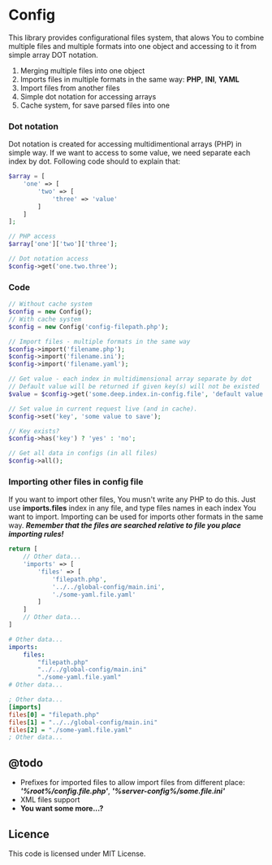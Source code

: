 # Config

This library provides configurational files system, that alows You to combine multiple files and multiple formats into one object and accessing to it from simple array DOT notation.

1. Merging multiple files into one object
2. Imports files in multiple formats in the same way: **PHP**, **INI**, **YAML**
3. Import files from another files
4. Simple dot notation for accessing arrays
5. Cache system, for save parsed files into one


### Dot notation

Dot notation is created for accessing multidimentional arrays (PHP) in simple way. If we want to access to some value, we need separate each index by dot. Following code should to explain that:

```php
$array = [
    'one' => [
        'two' => [
            'three' => 'value'
        ]
    ]
];

// PHP access
$array['one']['two']['three'];

// Dot notation access
$config->get('one.two.three');
```

### Code

```php
// Without cache system
$config = new Config();
// With cache system
$config = new Config('config-filepath.php');

// Import files - multiple formats in the same way
$config->import('filename.php');
$config->import('filename.ini');
$config->import('filename.yaml');

// Get value - each index in multidimensional array separate by dot
// Default value will be returned if given key(s) will not be existed
$value = $config->get('some.deep.index.in-config.file', 'default value');

// Set value in current request live (and in cache).
$config->set('key', 'some value to save');

// Key exists?
$config->has('key') ? 'yes' : 'no';

// Get all data in configs (in all files)
$config->all();
```

### Importing other files in config file

If you want to import other files, You musn't write any PHP to do this. Just use **imports.files** index in any file, and type files names in each index You want to import. Importing can be used for imports other formats in the same way. ***Remember that the files are searched relative to file you place importing rules!***

```php
return [
    // Other data...
    'imports' => [
        'files' => [
            'filepath.php',
            '../../global-config/main.ini',
            './some-yaml.file.yaml'
        ]
    ]
    // Other data...
]
```

```yaml
# Other data...
imports:
    files:
        "filepath.php"
        "../../global-config/main.ini"
        "./some-yaml.file.yaml"
# Other data...
```

```ini
; Other data...
[imports]
files[0] = "filepath.php"
files[1] = "../../global-config/main.ini"
files[2] = "./some-yaml.file.yaml"
; Other data...
```


## @todo

- Prefixes for imported files to allow import files from different place: *****'%root%/config.file.php'*****, *****'%server-config%/some.file.ini'*****
- XML files support
- **You want some more...?**

## Licence

This code is licensed under MIT License.
